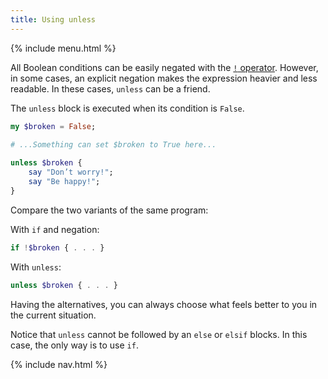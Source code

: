 ```yaml
---
title: Using unless
---
```


{% include menu.html %}

All Boolean conditions can be easily negated with the [`!` operator](/essentials/booleans/operations#negation). However, in some cases, an explicit negation makes the expression heavier and less readable. In these cases, `unless` can be a friend.

The `unless` block is executed when its condition is `False`.

```raku
my $broken = False;

# ...Something can set $broken to True here...
    
unless $broken {
    say "Don’t worry!";
    say "Be happy!";
}
```

Compare the two variants of the same program:

With `if` and negation:

```raku
if !$broken { . . . }
```

With `unless`:

```raku
unless $broken { . . . }
```

Having the alternatives, you can always choose what feels better to you in the current situation.

Notice that `unless` cannot be followed by an `else` or `elsif` blocks. In this case, the only way is to use `if`.

{% include nav.html %}
